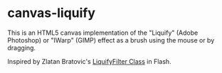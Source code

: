 # canvas-liquify

This is an HTML5 canvas implementation of the "Liquify" (Adobe Photoshop) or "IWarp" (GIMP) effect as a brush using the mouse or by dragging.

Inspired by Zlatan Bratovic's [LiquifyFilter Class](http://board.flashkit.com/board/showthread.php?644249-Links-to-Flash8-examples&s=f790bd2bc5c5152decb9cccbc136a23c&p=3644092&viewfull=1#post3644092) in Flash.

